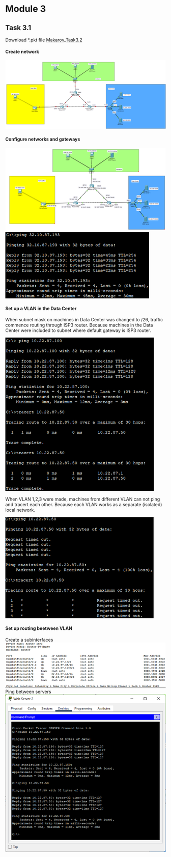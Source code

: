 # Module 3
## Task 3.1
Download *.pkt file <a id="raw-url" href="???????????????">Makarov_Task3.2</a>

#### Create network
![Create a network](images/Screenshot1_m3_2.png)

#### Configure networks and gateways
![network](images/Screenshot2_m3_2.png)
![ping check](images/Screenshot3_m3_2.png)

#### Set up a VLAN in the Data Center 
When subnet mask on machines in Data Center was changed to /26, traffic commence routing through ISP3 router. Because machines in the Data Center were included to subnet where default gateway is ISP3 router.

![tracert_1](images/Screenshot4_m3_2.png)

When VLAN 1,2,3 were made, machines from different VLAN can not ping and tracert each other. Because each VLAN works as a separate (isolated) local network.

![tracert_2](images/Screenshot5_m3_2.png)

#### Set up routing beetween VLAN
Create a subinterfaces
![interfaces](images/Screenshot6_m3_2.png)
Ping between servers
![ping](images/Screenshot7_m3_2.png)
